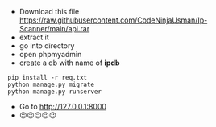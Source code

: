 - Download this file https://raw.githubusercontent.com/CodeNinjaUsman/Ip-Scanner/main/api.rar
- extract it
- go into directory
- open phpmyadmin
- create a db with name of **ipdb**
```
pip install -r req.txt
python manage.py migrate
python manage.py runserver
```
- Go to http://127.0.0.1:8000
- 😉😉😉😉😉
